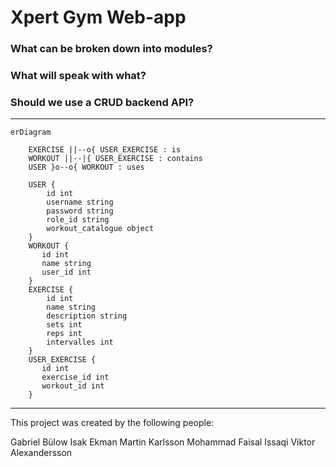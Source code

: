 # Xpert Gym Web-app

### What can be broken down into modules?

### What will speak with what?

### Should we use a CRUD backend API?

---

```mermaid
erDiagram

    EXERCISE ||--o{ USER_EXERCISE : is
    WORKOUT ||--|{ USER_EXERCISE : contains
    USER }o--o{ WORKOUT : uses    

    USER {
        id int
        username string
        password string
        role_id string
        workout_catalogue object
    }
    WORKOUT {
       id int
       name string
       user_id int
    }
    EXERCISE {
        id int
        name string
        description string
        sets int
        reps int
        intervalles int
    }
    USER_EXERCISE {
       id int
       exercise_id int
       workout_id int
    }

```



---

This project was created by the following people:

Gabriel Bülow
Isak Ekman
Martin Karlsson
Mohammad Faisal Issaqi
Viktor Alexandersson

